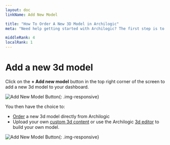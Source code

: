 ```yaml
---
layout: doc
linkName: Add New Model

title: "How To Order A New 3D Model in Archilogic"
meta: "Need help getting started with Archilogic? The first step is to create a free account. The second is to order your very first 3D model! Learn how."

middleRank: 4
localRank: 1
---
```


# Add a new 3d model

Click on the **+ Add new model** button in the top right corner of the screen to add a new 3d model to your dashboard.

![Add New Model Button]({{site.baseurl}}/assets/images/Platform-NewModel-Button.jpg){: .img-responsive}

You then have the choice to:

* [Order](order-form.html) a new 3d model directly from Archilogic
* Upload your own [custom 3d content]({{site.baseurl}}/en/3d-editor/custom-3d-data/index.html) or use the Archilogic [3d editor]({{site.baseurl}}/en/3d-editor/architecture/index.html) to build your own model.<br>


![Add New Model Button]({{site.baseurl}}/assets/images/Platform-NewModel-Menu.jpg){: .img-responsive}
